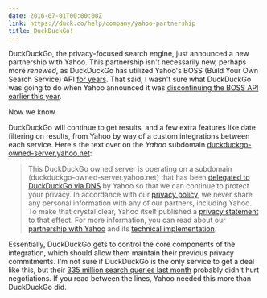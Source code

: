 ```yaml
---
date: 2016-07-01T00:00:00Z
link: https://duck.co/help/company/yahoo-partnership
title: DuckDuckGo!
---
```


DuckDuckGo, the privacy-focused search engine, just announced a new partnership with Yahoo. This partnership isn't necessarily new, perhaps more _renewed_, as DuckDuckGo has utilized Yahoo's BOSS (Build Your Own Search Service) API [for years][yahoointerview]. That said, I wasn't sure what DuckDuckGo was going to do when Yahoo announced it was [discontinuing the BOSS API earlier this year][byeboss]. 

Now we know. 

DuckDuckGo will continue to get results, and a few extra features like date filtering on results, from Yahoo by way of a custom integrations between each service. Here's the text over on the _Yahoo_ subdomain [duckduckgo-owned-server.yahoo.net](https://duckduckgo-owned-server.yahoo.net): 

> This DuckDuckGo owned server is operating on a subdomain (duckduckgo-owned-server.yahoo.net) that has been [delegated to DuckDuckGo via DNS](https://duck.co/help/results/yahoo-technical-implementation) by Yahoo so that we can continue to protect your privacy. In accordance with our [privacy policy](https://duckduckgo.com/privacy), we never share any personal information with any of our partners, including Yahoo. To make that crystal clear, Yahoo itself published a [privacy statement](https://help.yahoo.com/kb/search-for-desktop/SLN27299.html) to that effect. For more information, you can read about our [partnership with Yahoo](https://duck.co/help/company/yahoo-partnership) and its [technical implementation](https://duck.co/help/results/yahoo-technical-implementation). 

Essentially, DuckDuckGo gets to control the core components of the integration, which should allow them maintain their previous privacy commitments. I'm not sure if DuckDuckGo is the only service to get a deal like this, but their [335 million search queries last month][ddgstats] probably didn't hurt negotiations. If you read between the lines, Yahoo needed this more than DuckDuckGo did. 

[byeboss]: https://developer.yahoo.com/boss/search/
[yprivacy]: https://help.yahoo.com/kb/search-for-desktop/SLN27299.html
[yahoointerview]: https://developer.yahoo.com/blogs/ydn/duckduckgo-search-engine-built-boss-47461.html
[ddgstats]: https://duckduckgo.com/traffic.html
